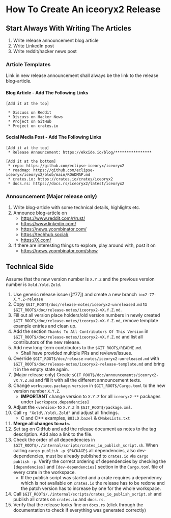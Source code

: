 # How To Create An iceoryx2 Release

## Start Always With Writing The Articles

1. Write release announcement blog article
2. Write LinkedIn post
3. Write reddit/hacker news post

### Article Templates

Link in new release announcement shall always be the link to the release
blog-article.

#### Blog Article - Add The Following Links

```text
[Add it at the top]

 * Discuss on Reddit
 * Discuss on Hacker News
 * Project on GitHub
 * Project on crates.io
```

#### Social Media Post - Add The Following Links

```text
[Add it at the top]
 * Release Announcement: https://ekxide.io/blog/****************

[Add it at the bottom]
 * repo: https://github.com/eclipse-iceoryx/iceoryx2
 * roadmap: https://github.com/eclipse-iceoryx/iceoryx2/blob/main/ROADMAP.md
 * crates.io: https://crates.io/crates/iceoryx2
 * docs.rs: https://docs.rs/iceoryx2/latest/iceoryx2
```

### Announcement (Major release only)

1. Write blog-article with some technical details, highlights etc.
2. Announce blog-article on
   * <https://www.reddit.com/r/rust/>
   * <https://www.linkedin.com/>
   * <https://news.ycombinator.com/>
   * <https://techhub.social/>
   * <https://X.com/>
3. If there are interesting things to explore, play around with, post it on
   * <https://news.ycombinator.com/show>

## Technical Side

Assume that the new version number is `X.Y.Z` and the previous version
number is `Xold.Yold.Zold`.

1. Use generic release issue ([#77]) and create a new branch
   `iox2-77-X.Y.Z-release`
2. Copy `$GIT_ROOT$/doc/release-notes/iceoryx2-unreleased.md` to
   `$GIT_ROOT$/doc/release-notes/iceoryx2-vX.Y.Z.md`.
3. Fill out all version place holders/old version numbers in newly created
   `$GIT_ROOT$/doc/release-notes/iceoryx2-vX.Y.Z.md`, remove template example
   entries and clean up.
4. Add the section `Thanks To All Contributors Of This Version` in
   `$GIT_ROOT$/doc/release-notes/iceoryx2-vX.Y.Z.md` and list all contributors
   of the new release.
5. Add new long-term contributors to the `$GIT_ROOT$/README.md`.
   * Shall have provided multiple PRs and reviews/issues.
6. Override `$GIT_ROOT$/doc/release-notes/iceoryx2-unreleased.md` with
   `$GIT_ROOT$/doc/release-notes/iceoryx2-release-template.md` and bring it in
   the empty state again.
7. (Major release only) Create `$GIT_ROOT$/doc/announcements/iceoryx2-vX.Y.Z.md`
   and fill it with all the different announcement texts.
8. Change `workspace.package.version` in `$GIT_ROOT$/Cargo.toml` to the new
   version number `X.Y.Z`.
   * **IMPORTANT** change version to `X.Y.Z` for all `iceoryx2-**` packages
     under `[workspace.dependencies]`
9. Adjust the `<version>` to `X.Y.Z` in `$GIT_ROOT$/package.xml`.
10. Call `rg "Xold\.Yold\.Zold"` and adjust all findings.
    * C and C++ examples, `BUILD.bazel` & `CMakeLists.txt`
11. **Merge all changes to `main`.**
12. Set tag on GitHub and add the release document as notes to the tag
    description. Add also a link to the file.
13. Check the order of all dependencies in
    `$GIT_ROOT$/./internal/scripts/crates_io_publish_script.sh`.
    When calling `cargo publish -p $PACKAGE$` all dependencies, also dev-dependencies,
    must be already published to `crates.io` via `cargo publish -p`. Verify the
    correct ordering of dependencies by checking the `[dependencies]` and
    `[dev-dependencies]`
    section in the `Cargo.toml` file of every crate in the workspace.
    * If the publish script was started and a crate requires a dependency which
      is not available on `crates.io` the release has to be redone and the patch
      version has to increase by one for the whole workspace.
14. Call `$GIT_ROOT$/./internal/scripts/crates_io_publish_script.sh` and publish
    all crates on `crates.io` and `docs.rs`.
15. Verify that the release looks fine on `docs.rs` (click through the
    documentation to check if everything was generated correctly)
